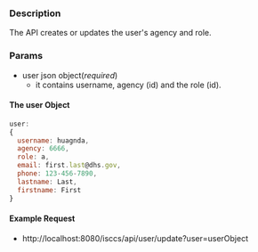 ### Description  
The API creates or updates the user's agency and role.

### Params
  * user json object(*required*)
     * it contains username, agency (id) and the role (id).

#### The user Object
```javascript
user:
{
  username: huagnda,
  agency: 6666,
  role: a,
  email: first.last@dhs.gov,
  phone: 123-456-7890,
  lastname: Last,
  firstname: First
}
````

#### Example Request
* http://localhost:8080/isccs/api/user/update?user=userObject